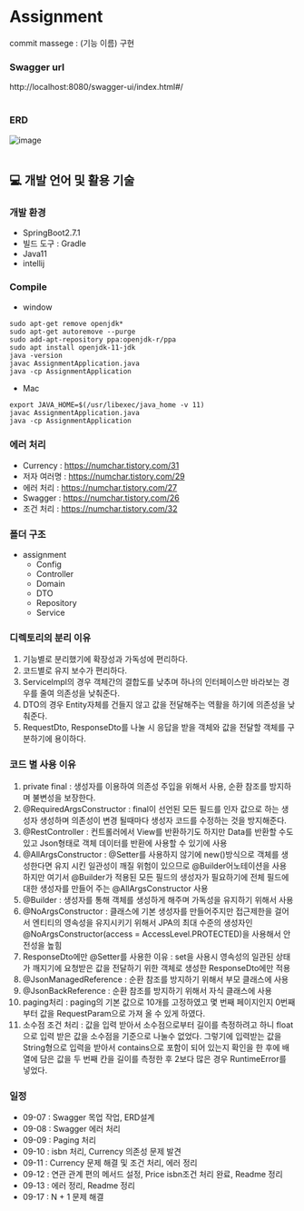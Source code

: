 # Assignment
commit massege : (기능 이름) 구현
### Swagger url
http://localhost:8080/swagger-ui/index.html#/
<br></br>
### ERD
![image](https://user-images.githubusercontent.com/43610417/189779748-96ae59e3-8779-48a3-a790-19533e82e4e6.png)
<br></br>
## 💻 개발 언어 및 활용 기술
### 개발 환경 
* SpringBoot2.7.1
* 빌드 도구 : Gradle
* Java11
* intellij

### Compile
* window
```
sudo apt-get remove openjdk*
sudo apt-get autoremove --purge
sudo add-apt-repository ppa:openjdk-r/ppa
sudo apt install openjdk-11-jdk
java -version
javac AssignmentApplication.java
java -cp AssignmentApplication
```
* Mac
```
export JAVA_HOME=$(/usr/libexec/java_home -v 11)
javac AssignmentApplication.java
java -cp AssignmentApplication
```
### 에러 처리
* Currency : https://numchar.tistory.com/31
* 저자 여러명 : https://numchar.tistory.com/29
* 에러 처리 : https://numchar.tistory.com/27
* Swagger : https://numchar.tistory.com/26
* 조건 처리 : https://numchar.tistory.com/32
### 폴더 구조
* assignment
   * Config
   * Controller
   * Domain
   * DTO
   * Repository
   * Service

### 디렉토리의 분리 이유
1. 기능별로 분리했기에 확장성과 가독성에 편리하다.
2. 코드별로 유지 보수가 편리하다.
3. Servicelmpl의 경우 객체간의 결합도를 낮추며 하나의 인터페이스만 바라보는 경우를 줄여 의존성을 낮춰준다.
4. DTO의 경우 Entity자체를 건들지 않고 값을 전달해주는 역활을 하기에 의존성을 낮춰준다.
5. RequestDto, ResponseDto를 나눌 시 응답을 받을 객체와 값을 전달할 객체를 구분하기에 용이하다.

### 코드 별 사용 이유
1. private final : 생성자를 이용하여 의존성 주입을 위해서 사용, 순환 참조를 방지하며 불변성을 보장한다.
2. @RequiredArgsConstructor : final이 선언된 모든 필드를 인자 값으로 하는 생성자 생성하며 의존성이 변경 될때마다 생성자 코드를 수정하는 것을 방지해준다.
3. @RestController : 컨트롤러에서 View를 반환하기도 하지만 Data를 반환할 수도 있고 Json형태로 객체 데이터를 반환에 사용할 수 있기에 사용
4. @AllArgsConstructor : @Setter를 사용하지 않기에 new()방식으로 객체를 생성한다면 유지 시킨 일관성이 깨질 위험이 있으므로 @Builder어노테이션을 사용 하지만 여기서 @Builder가 적용된 모든 필드의 생성자가 필요하기에 전체 필드에 대한 생성자를 만들어 주는 @AllArgsConstructor 사용
5. @Builder : 생성자를 통해 객체를 생성하게 해주며 가독성을 유지하기 위해서 사용
6. @NoArgsConstructor : 클래스에 기본 생성자를 만들어주지만 접근제한을 걸어서 엔티티의 영속성을 유지시키기 위해서 JPA의 최대 수준의 생성자인 @NoArgsConstructor(access = AccessLevel.PROTECTED)을 사용해서 안전성을 높힘
7. ResponseDto에만 @Setter를 사용한 이유 : set을 사용시 영속성의 일관된 상태가 깨지기에 요청받은 값을 전달하기 위한 객체로 생성한 ResponseDto에만 적용
8. @JsonManagedReference : 순환 참조를 방지하기 위해서 부모 클래스에 사용
9. @JsonBackReference : 순환 참조를 방지하기 위해서 자식 클래스에 사용
10. paging처리 : paging의 기본 값으로 10개를 고정하였고 몇 번째 페이지인지 0번째 부터 값을 RequestParam으로 가져 올 수 있게 하였다.
11. 소수점 조건 처리 : 값을 입력 받아서 소수점으로부터 길이를 측정하려고 하니 float으로 입력 받은 값을 소수점을 기준으로 나눌수 없었다. 그렇기에 입력받는 값을 String형으로 입력을 받아서 contains으로 포함이 되어 있는지 확인을 한 후에 배열에 담은 값을 두 번째 칸을 길이를 측정한 후 2보다 많은 경우 RuntimeError를 넣었다.

### 일정
* 09-07 : Swagger 목업 작업, ERD설계
* 09-08 : Swagger 에러 처리
* 09-09 : Paging 처리
* 09-10 : isbn 처리, Currency 의존성 문제 발견
* 09-11 : Currency 문제 해결 및 조건 처리, 에러 정리
* 09-12 : 연관 관계 편의 메서드 설정, Price isbn조건 처리 완료, Readme 정리
* 09-13 : 에러 정리, Readme 정리
* 09-17 : N + 1 문제 해결
